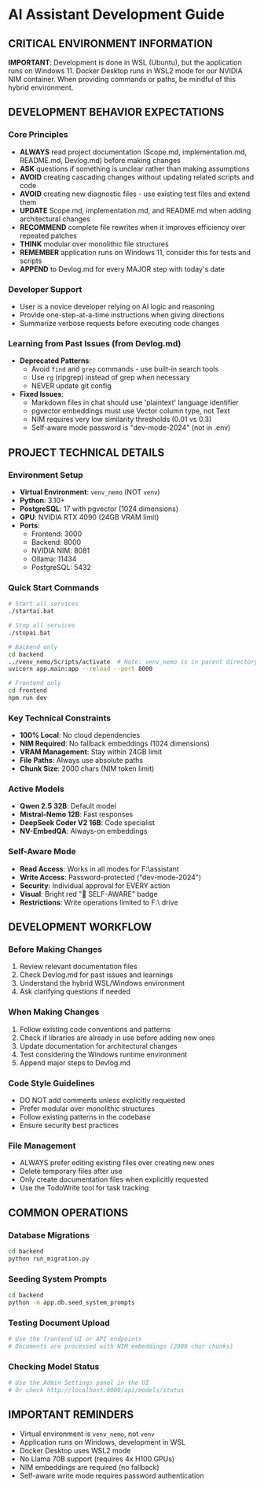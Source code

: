 # AI Assistant Development Guide

## CRITICAL ENVIRONMENT INFORMATION
**IMPORTANT**: Development is done in WSL (Ubuntu), but the application runs on Windows 11. Docker Desktop runs in WSL2 mode for our NVIDIA NIM container. When providing commands or paths, be mindful of this hybrid environment.

## DEVELOPMENT BEHAVIOR EXPECTATIONS

### Core Principles
- **ALWAYS** read project documentation (Scope.md, implementation.md, README.md, Devlog.md) before making changes
- **ASK** questions if something is unclear rather than making assumptions
- **AVOID** creating cascading changes without updating related scripts and code
- **AVOID** creating new diagnostic files - use existing test files and extend them
- **UPDATE** Scope.md, implementation.md, and README.md when adding architectural changes
- **RECOMMEND** complete file rewrites when it improves efficiency over repeated patches
- **THINK** modular over monolithic file structures
- **REMEMBER** application runs on Windows 11, consider this for tests and scripts
- **APPEND** to Devlog.md for every MAJOR step with today's date

### Developer Support
- User is a novice developer relying on AI logic and reasoning
- Provide one-step-at-a-time instructions when giving directions
- Summarize verbose requests before executing code changes

### Learning from Past Issues (from Devlog.md)
- **Deprecated Patterns**: 
  - Avoid `find` and `grep` commands - use built-in search tools
  - Use `rg` (ripgrep) instead of grep when necessary
  - NEVER update git config
- **Fixed Issues**:
  - Markdown files in chat should use 'plaintext' language identifier
  - pgvector embeddings must use Vector column type, not Text
  - NIM requires very low similarity thresholds (0.01 vs 0.3)
  - Self-aware mode password is "dev-mode-2024" (not in .env)

## PROJECT TECHNICAL DETAILS

### Environment Setup
- **Virtual Environment**: `venv_nemo` (NOT `venv`)
- **Python**: 3.10+
- **PostgreSQL**: 17 with pgvector (1024 dimensions)
- **GPU**: NVIDIA RTX 4090 (24GB VRAM limit)
- **Ports**:
  - Frontend: 3000
  - Backend: 8000
  - NVIDIA NIM: 8081
  - Ollama: 11434
  - PostgreSQL: 5432

### Quick Start Commands
```bash
# Start all services
./startai.bat

# Stop all services
./stopai.bat

# Backend only
cd backend
../venv_nemo/Scripts/activate  # Note: venv_nemo is in parent directory
uvicorn app.main:app --reload --port 8000

# Frontend only
cd frontend
npm run dev
```

### Key Technical Constraints
- **100% Local**: No cloud dependencies
- **NIM Required**: No fallback embeddings (1024 dimensions)
- **VRAM Management**: Stay within 24GB limit
- **File Paths**: Always use absolute paths
- **Chunk Size**: 2000 chars (NIM token limit)

### Active Models
- **Qwen 2.5 32B**: Default model
- **Mistral-Nemo 12B**: Fast responses
- **DeepSeek Coder V2 16B**: Code specialist
- **NV-EmbedQA**: Always-on embeddings

### Self-Aware Mode
- **Read Access**: Works in all modes for F:\assistant
- **Write Access**: Password-protected ("dev-mode-2024")
- **Security**: Individual approval for EVERY action
- **Visual**: Bright red "🔴 SELF-AWARE" badge
- **Restrictions**: Write operations limited to F:\ drive

## DEVELOPMENT WORKFLOW

### Before Making Changes
1. Review relevant documentation files
2. Check Devlog.md for past issues and learnings
3. Understand the hybrid WSL/Windows environment
4. Ask clarifying questions if needed

### When Making Changes
1. Follow existing code conventions and patterns
2. Check if libraries are already in use before adding new ones
3. Update documentation for architectural changes
4. Test considering the Windows runtime environment
5. Append major steps to Devlog.md

### Code Style Guidelines
- DO NOT add comments unless explicitly requested
- Prefer modular over monolithic structures
- Follow existing patterns in the codebase
- Ensure security best practices

### File Management
- ALWAYS prefer editing existing files over creating new ones
- Delete temporary files after use
- Only create documentation files when explicitly requested
- Use the TodoWrite tool for task tracking

## COMMON OPERATIONS

### Database Migrations
```bash
cd backend
python run_migration.py
```

### Seeding System Prompts
```bash
cd backend
python -m app.db.seed_system_prompts
```

### Testing Document Upload
```bash
# Use the frontend UI or API endpoints
# Documents are processed with NIM embeddings (2000 char chunks)
```

### Checking Model Status
```bash
# Use the Admin Settings panel in the UI
# Or check http://localhost:8000/api/models/status
```

## IMPORTANT REMINDERS
- Virtual environment is `venv_nemo`, not `venv`
- Application runs on Windows, development in WSL
- Docker Desktop uses WSL2 mode
- No Llama 70B support (requires 4x H100 GPUs)
- NIM embeddings are required (no fallback)
- Self-aware write mode requires password authentication